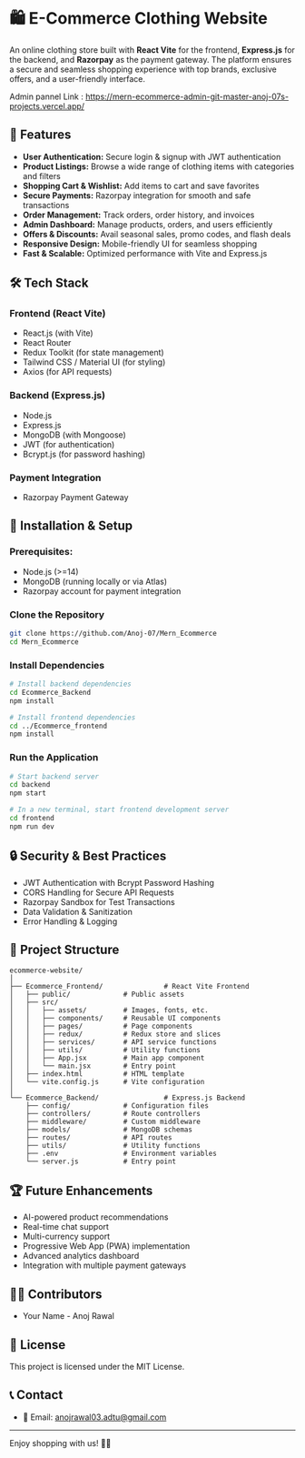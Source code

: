 # 🛍️ E-Commerce Clothing Website

An online clothing store built with **React Vite** for the frontend, **Express.js** for the backend, and **Razorpay** as the payment gateway. The platform ensures a secure and seamless shopping experience with top brands, exclusive offers, and a user-friendly interface.

Admin pannel Link : https://mern-ecommerce-admin-git-master-anoj-07s-projects.vercel.app/



## 📌 Features

- **User Authentication:** Secure login & signup with JWT authentication  
- **Product Listings:** Browse a wide range of clothing items with categories and filters  
- **Shopping Cart & Wishlist:** Add items to cart and save favorites  
- **Secure Payments:** Razorpay integration for smooth and safe transactions  
- **Order Management:** Track orders, order history, and invoices  
- **Admin Dashboard:** Manage products, orders, and users efficiently  
- **Offers & Discounts:** Avail seasonal sales, promo codes, and flash deals  
- **Responsive Design:** Mobile-friendly UI for seamless shopping  
- **Fast & Scalable:** Optimized performance with Vite and Express.js  

## 🛠️ Tech Stack

### Frontend (React Vite)
- React.js (with Vite)
- React Router
- Redux Toolkit (for state management)
- Tailwind CSS / Material UI (for styling)
- Axios (for API requests)

### Backend (Express.js)
- Node.js
- Express.js
- MongoDB (with Mongoose)
- JWT (for authentication)
- Bcrypt.js (for password hashing)

### Payment Integration
- Razorpay Payment Gateway

## 🚀 Installation & Setup

### Prerequisites:
- Node.js (>=14)
- MongoDB (running locally or via Atlas)
- Razorpay account for payment integration

### Clone the Repository
```bash
git clone https://github.com/Anoj-07/Mern_Ecommerce
cd Mern_Ecommerce
```

### Install Dependencies
```bash
# Install backend dependencies
cd Ecommerce_Backend
npm install

# Install frontend dependencies
cd ../Ecommerce_frontend
npm install
```

### Run the Application
```bash
# Start backend server
cd backend
npm start

# In a new terminal, start frontend development server
cd frontend
npm run dev
```

## 🔒 Security & Best Practices

- JWT Authentication with Bcrypt Password Hashing
- CORS Handling for Secure API Requests
- Razorpay Sandbox for Test Transactions
- Data Validation & Sanitization
- Error Handling & Logging

## 📁 Project Structure

```
ecommerce-website/
│
├── Ecommerce_Frontend/               # React Vite Frontend
│   ├── public/             # Public assets
│   ├── src/
│   │   ├── assets/         # Images, fonts, etc.
│   │   ├── components/     # Reusable UI components
│   │   ├── pages/          # Page components
│   │   ├── redux/          # Redux store and slices
│   │   ├── services/       # API service functions
│   │   ├── utils/          # Utility functions
│   │   ├── App.jsx         # Main app component
│   │   └── main.jsx        # Entry point
│   ├── index.html          # HTML template
│   └── vite.config.js      # Vite configuration
│
└── Ecommerce_Backend/                # Express.js Backend
    ├── config/             # Configuration files
    ├── controllers/        # Route controllers
    ├── middleware/         # Custom middleware
    ├── models/             # MongoDB schemas
    ├── routes/             # API routes
    ├── utils/              # Utility functions
    ├── .env                # Environment variables
    └── server.js           # Entry point
```

## 🏆 Future Enhancements

- AI-powered product recommendations
- Real-time chat support
- Multi-currency support
- Progressive Web App (PWA) implementation
- Advanced analytics dashboard
- Integration with multiple payment gateways

## 👨‍💻 Contributors

- Your Name - Anoj Rawal

## 📜 License

This project is licensed under the MIT License.

## 📞 Contact

- 📧 Email: anojrawal03.adtu@gmail.com

---

Enjoy shopping with us! 🛒✨
